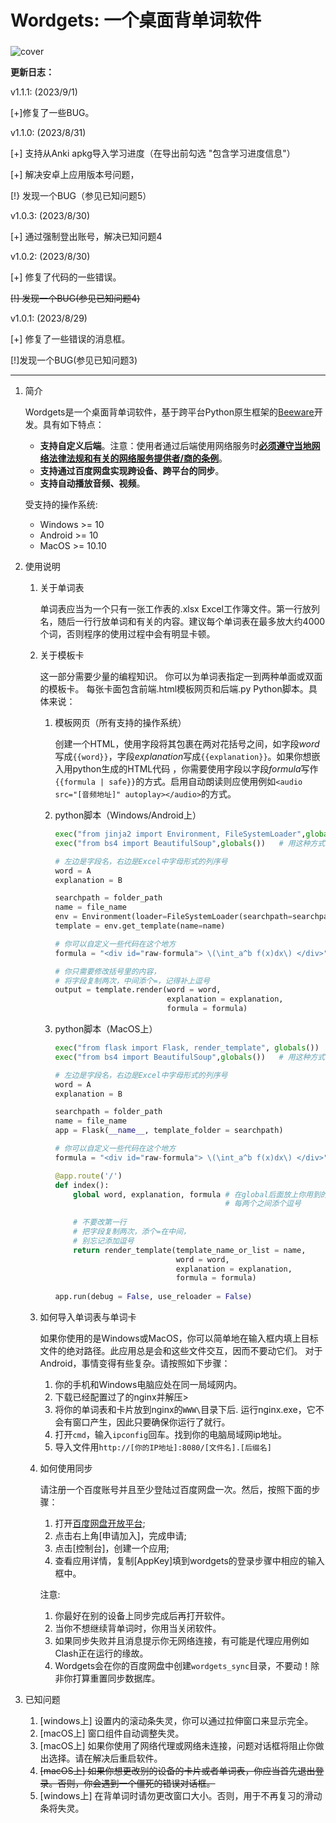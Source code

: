 # Wordgets: 一个桌面背单词软件



### 

![cover](https://github.com/leaffeather/images/blob/main/wordgets_cover.png?raw=true)


**更新日志：**

v1.1.1: (2023/9/1)

[+]修复了一些BUG。

v1.1.0: (2023/8/31)

[+] 支持从Anki apkg导入学习进度（在导出前勾选 "包含学习进度信息"）

[+] 解决安卓上应用版本号问题，

[!} 发现一个BUG（参见已知问题5）

v1.0.3: (2023/8/30)

[+] 通过强制登出账号，解决已知问题4

v1.0.2: (2023/8/30)

[+] 修复了代码的一些错误。

~~[!] 发现一个BUG(参见已知问题4)~~

v1.0.1: (2023/8/29)

[+] 修复了一些错误的消息框。 

[!]发现一个BUG(参见已知问题3)

---
1.  简介

    Wordgets是一个桌面背单词软件，基于跨平台Python原生框架的[Beeware](https://beeware.org/)开发。具有如下特点：
    - **支持自定义后端**。注意：使用者通过后端使用网络服务时<u>**必须遵守当地网络法律法规和有关的网络服务提供者/商的条例**</u>。
    - **支持通过百度网盘实现跨设备、跨平台的同步**。 
    - **支持自动播放音频、视频**。
    
    受支持的操作系统:
    - Windows >= 10
    - Android >= 10
    - MacOS >= 10.10
2.  使用说明
    1. 关于单词表
    
        单词表应当为一个只有一张工作表的.xlsx Excel工作簿文件。第一行放列名，随后一行行放单词和有关的内容。建议每个单词表在最多放大约4000个词，否则程序的使用过程中会有明显卡顿。
    2. 关于模板卡
    
        这一部分需要少量的编程知识。
        你可以为单词表指定一到两种单面或双面的模板卡。 每张卡面包含前端.html模板网页和后端.py Python脚本。具体来说：
        1. 模板网页（所有支持的操作系统）
       
            创建一个HTML，使用字段将其包裹在两对花括号之间，如字段*word*写成`{{word}}`，字段*explanation*写成`{{explanation}}`。如果你想嵌入用python生成的HTML代码 ，你需要使用字段以字段*formula*写作`{{formula | safe}}`的方式。启用自动朗读则应使用例如`<audio src="[音频地址]" autoplay></audio>`的方式。
        
        2. python脚本（Windows/Android上）
            ```python
            exec("from jinja2 import Environment, FileSystemLoader",globals())  # ** 不要改 **
            exec("from bs4 import BeautifulSoup",globals())   # 用这种方式导入你想用的包
            
            # 左边是字段名，右边是Excel中字母形式的列序号
            word = A 
            explanation = B 
            
            searchpath = folder_path                                            # ** 不要改 ** 
            name = file_name                                                    # ** 不要改 ** 
            env = Environment(loader=FileSystemLoader(searchpath=searchpath))   # ** 不要改 ** 
            template = env.get_template(name=name)                              # ** 不要改 ** 
            
            # 你可以自定义一些代码在这个地方
            formula = "<div id="raw-formula"> \(\int_a^b f(x)dx\) </div>"
            
            # 你只需要修改括号里的内容，
            # 将字段复制两次，中间添个=，记得补上逗号
            output = template.render(word = word, 
                                     explanation = explanation,
                                     formula = formula)
            ```
        3. python脚本（MacOS上）
            ```python
            exec("from flask import Flask, render_template", globals())         # ** 不要改 **
            exec("from bs4 import BeautifulSoup",globals())   # 用这种方式导入你想用的包
            
            # 左边是字段名，右边是Excel中字母形式的列序号
            word = A 
            explanation = B 
            
            searchpath = folder_path                                            # ** 不要改 **
            name = file_name                                                    # ** 不要改 **
            app = Flask(__name__, template_folder = searchpath)                 # ** 不要改 **
            
            # 你可以自定义一些代码在这个地方
            formula = "<div id="raw-formula"> \(\int_a^b f(x)dx\) </div>"
            
            @app.route('/')                                                     # ** 不要改 **
            def index():                                                        # ** 不要改 **
                global word, explanation, formula # 在global后面放上你用到的全部字段，
                                                  # 每两个之间添个逗号
                
                # 不要改第一行
                # 把字段复制两次，添个=在中间，
                # 别忘记添加逗号
                return render_template(template_name_or_list = name, 
                                       word = word, 
                                       explanation = explanation,
                                       formula = formula)
                                
            app.run(debug = False, use_reloader = False)                        # ** 不要动 **
            ```
    3. 如何导入单词表与单词卡
    
        如果你使用的是Windows或MacOS，你可以简单地在输入框内填上目标文件的绝对路径。此应用总是会和这些文件交互，因而不要动它们。
        对于Android，事情变得有些复杂。请按照如下步骤：
        1. 你的手机和Windows电脑应处在同一局域网内。
        2. 下载已经配置过了的nginx并解压> 
        3. 将你的单词表和卡片放到nginx的`WWW\`目录下后. 运行nginx.exe，它不会有窗口产生，因此只要确保你运行了就行。
        4. 打开`cmd`，输入`ipconfig`回车。找到你的电脑局域网ip地址。
        5. 导入文件用`http://[你的IP地址]:8080/[文件名].[后缀名]`
   
    5. 如何使用同步
    
        请注册一个百度账号并且至少登陆过百度网盘一次。然后，按照下面的步骤： 
        1. 打开[百度网盘开放平台](https://pan.baidu.com/union); 
        2. 点击右上角[申请加入]，完成申请; 
        3. 点击[控制台]，创建一个应用; 
        4. 查看应用详情，复制[AppKey]填到wordgets的登录步骤中相应的输入框中。
        
        注意:
        1. 你最好在别的设备上同步完成后再打开软件。
        2. 当你不想继续背单词时，你用当关闭软件。
        3. 如果同步失败并且消息提示你无网络连接，有可能是代理应用例如Clash正在运行的缘故。
        4. Wordgets会在你的百度网盘中创建`wordgets_sync`目录，不要动！除非你打算重置同步数据库。

3.  已知问题
    1.  [windows上] 设置内的滚动条失灵，你可以通过拉伸窗口来显示完全。
    2.  [macOS上] 窗口组件自动调整失灵。
    3.  [macOS上] 如果你使用了网络代理或网络未连接，问题对话框将阻止你做出选择。请在解决后重启软件。
    4.  ~~[macOS上] 如果你想更改别的设备的卡片或者单词表，你应当首先退出登录。否则，你会遇到一个僵死的错误对话框。~~
    5.  [windows上] 在背单词时请勿更改窗口大小。否则，用于不再复习的滑动条将失灵。

